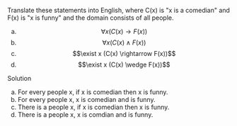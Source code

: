 Translate these statements into English, where C(x) is "x is a comedian" and F(x) is "x is funny" and the domain consists of all people.

1. $$\forall x (C(x) \rightarrow F(x))$$
1. $$\forall x (C(x) \wedge F(x))$$
1. $$\exist x (C(x) \rightarrow F(x))$$
1. $$\exist x (C(x) \wedge F(x))$$

Solution

1. For every people x, if x is comedian then x is funny.
1. For every people x, x is comedian and is funny.
1. There is a people x, if x is comedian then x is funny.
1. There is a people x, x is comdian and is funny.


<style type="text/css">
    ol { list-style-type: lower-alpha; }
</style>